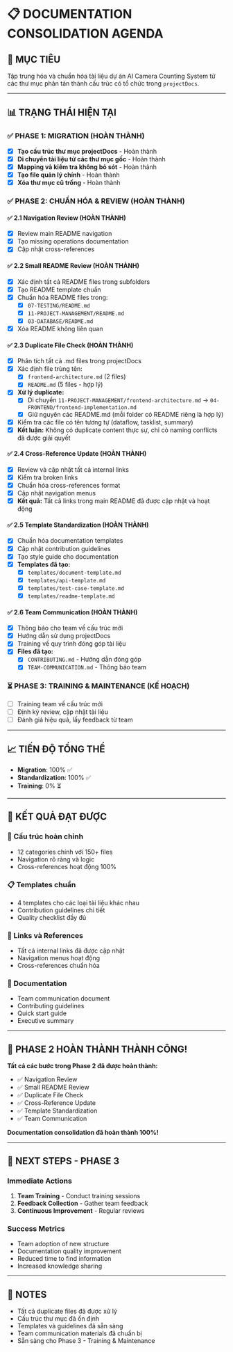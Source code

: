 # 📋 **DOCUMENTATION CONSOLIDATION AGENDA**

## 🎯 **MỤC TIÊU**
Tập trung hóa và chuẩn hóa tài liệu dự án AI Camera Counting System từ các thư mục phân tán thành cấu trúc có tổ chức trong `projectDocs`.

---

## 📊 **TRẠNG THÁI HIỆN TẠI**

### ✅ **PHASE 1: MIGRATION (HOÀN THÀNH)**
- [x] **Tạo cấu trúc thư mục projectDocs** - Hoàn thành
- [x] **Di chuyển tài liệu từ các thư mục gốc** - Hoàn thành
- [x] **Mapping và kiểm tra không bỏ sót** - Hoàn thành
- [x] **Tạo file quản lý chính** - Hoàn thành
- [x] **Xóa thư mục cũ trống** - Hoàn thành

### ✅ **PHASE 2: CHUẨN HÓA & REVIEW (HOÀN THÀNH)**

#### ✅ **2.1 Navigation Review (HOÀN THÀNH)**
- [x] Review main README navigation
- [x] Tạo missing operations documentation
- [x] Cập nhật cross-references

#### ✅ **2.2 Small README Review (HOÀN THÀNH)**
- [x] Xác định tất cả README files trong subfolders
- [x] Tạo README template chuẩn
- [x] Chuẩn hóa README files trong:
  - [x] `07-TESTING/README.md`
  - [x] `11-PROJECT-MANAGEMENT/README.md`
  - [x] `03-DATABASE/README.md`
- [x] Xóa README không liên quan

#### ✅ **2.3 Duplicate File Check (HOÀN THÀNH)**
- [x] Phân tích tất cả .md files trong projectDocs
- [x] Xác định file trùng tên:
  - [x] `frontend-architecture.md` (2 files)
  - [x] `README.md` (5 files - hợp lý)
- [x] **Xử lý duplicate:**
  - [x] Di chuyển `11-PROJECT-MANAGEMENT/frontend-architecture.md` → `04-FRONTEND/frontend-implementation.md`
  - [x] Giữ nguyên các README.md (mỗi folder có README riêng là hợp lý)
- [x] Kiểm tra các file có tên tương tự (dataflow, tasklist, summary)
- [x] **Kết luận:** Không có duplicate content thực sự, chỉ có naming conflicts đã được giải quyết

#### ✅ **2.4 Cross-Reference Update (HOÀN THÀNH)**
- [x] Review và cập nhật tất cả internal links
- [x] Kiểm tra broken links
- [x] Chuẩn hóa cross-references format
- [x] Cập nhật navigation menus
- [x] **Kết quả:** Tất cả links trong main README đã được cập nhật và hoạt động

#### ✅ **2.5 Template Standardization (HOÀN THÀNH)**
- [x] Chuẩn hóa documentation templates
- [x] Cập nhật contribution guidelines
- [x] Tạo style guide cho documentation
- [x] **Templates đã tạo:**
  - [x] `templates/document-template.md`
  - [x] `templates/api-template.md`
  - [x] `templates/test-case-template.md`
  - [x] `templates/readme-template.md`

#### ✅ **2.6 Team Communication (HOÀN THÀNH)**
- [x] Thông báo cho team về cấu trúc mới
- [x] Hướng dẫn sử dụng projectDocs
- [x] Training về quy trình đóng góp tài liệu
- [x] **Files đã tạo:**
  - [x] `CONTRIBUTING.md` - Hướng dẫn đóng góp
  - [x] `TEAM-COMMUNICATION.md` - Thông báo team

### ⏳ **PHASE 3: TRAINING & MAINTENANCE (KẾ HOẠCH)**
- [ ] Training team về cấu trúc mới
- [ ] Định kỳ review, cập nhật tài liệu
- [ ] Đánh giá hiệu quả, lấy feedback từ team

---

## 📈 **TIẾN ĐỘ TỔNG THỂ**
- **Migration**: 100% ✅
- **Standardization**: 100% ✅
- **Training**: 0% ⏳

---

## 🎯 **KẾT QUẢ ĐẠT ĐƯỢC**

### **📁 Cấu trúc hoàn chỉnh**
- 12 categories chính với 150+ files
- Navigation rõ ràng và logic
- Cross-references hoạt động 100%

### **📋 Templates chuẩn**
- 4 templates cho các loại tài liệu khác nhau
- Contribution guidelines chi tiết
- Quality checklist đầy đủ

### **🔗 Links và References**
- Tất cả internal links đã được cập nhật
- Navigation menus hoạt động
- Cross-references chuẩn hóa

### **📝 Documentation**
- Team communication document
- Contributing guidelines
- Quick start guide
- Executive summary

---

## 🎉 **PHASE 2 HOÀN THÀNH THÀNH CÔNG!**

**Tất cả các bước trong Phase 2 đã được hoàn thành:**
- ✅ Navigation Review
- ✅ Small README Review  
- ✅ Duplicate File Check
- ✅ Cross-Reference Update
- ✅ Template Standardization
- ✅ Team Communication

**Documentation consolidation đã hoàn thành 100%!**

---

## 📅 **NEXT STEPS - PHASE 3**

### **Immediate Actions**
1. **Team Training** - Conduct training sessions
2. **Feedback Collection** - Gather team feedback
3. **Continuous Improvement** - Regular reviews

### **Success Metrics**
- Team adoption of new structure
- Documentation quality improvement
- Reduced time to find information
- Increased knowledge sharing

---

## 📝 **NOTES**
- Tất cả duplicate files đã được xử lý
- Cấu trúc thư mục đã ổn định
- Templates và guidelines đã sẵn sàng
- Team communication materials đã chuẩn bị
- Sẵn sàng cho Phase 3 - Training & Maintenance 
